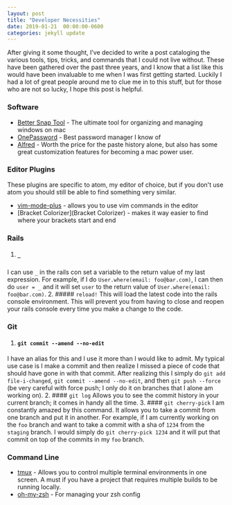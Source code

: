```yaml
---
layout: post
title: "Developer Necessities"
date: 2019-01-21  00:00:00-0600
categories: jekyll update
---
```

After giving it some thought, I’ve decided to write a post cataloging the various tools, tips, tricks, and commands that I could not live without. These have been gathered over the past three years, and I know that a list like this would have been invaluable to me when I was first getting started. Luckily I had a lot of great people around me to clue me in to this stuff, but for those who are not so lucky, I hope this post is helpful.

### Software
* [Better Snap Tool](https://itunes.apple.com/us/app/bettersnaptool/id417375580?mt=12) - The ultimate tool for organizing and managing windows on mac
* [OnePassword](https://1password.com/) - Best password manager I know of
* [Alfred](https://www.alfredapp.com/powerpack/) - Worth the price for the paste history alone, but also has some great customization features for becoming a mac power user.

### Editor Plugins
These plugins are specific to atom, my editor of choice, but if you don't use atom you should still be able to find something very similar.
* [vim-mode-plus](https://atom.io/packages/vim-mode-plus) - allows you to use vim commands in the editor
* [Bracket Colorizer](Bracket Colorizer) - makes it way easier to find where your brackets start and end

### Rails
1. ##### `_`
I can use `_` in the rails con set a variable to the return value of my last expression. For example, if I do `User.where(email: foo@bar.com)`, I can then do `user = _` and it will set `user` to the return value of `User.where(email: foo@bar.com)`.
2. ##### `reload!`
This will load the latest code into the rails console environment. This will prevent you from having to close and reopen your rails console every time you make a change to the code.

### Git
1. #### `git commit --amend --no-edit`
I have an alias for this and I use it more than I would like to admit. My typical use case is I make a commit and then realize I missed a piece of code that should have gone in with that commit. After realizing this I simply do `git add file-i-changed`, `git commit --amend --no-edit`, and then `git push --force` (be very careful with force push; I only do it on branches that I alone am working on).
2. #### `git log`
Allows you to see the commit history in your current branch; it comes in handy all the time.
3. #### `git cherry-pick`
I am constantly amazed by this command. It allows you to take a commit from one branch and put it in another. For example, if I am currently working on the `foo` branch and want to take a commit with a sha of `1234` from the `staging` branch. I would simply do `git cherry-pick 1234` and it will put that commit on top of the commits in my `foo` branch.

### Command Line
* [tmux](https://github.com/tmux/tmux) - Allows you to control multiple terminal environments in one screen. A must if you have a project that requires multiple builds to be running locally.
* [oh-my-zsh](https://github.com/robbyrussell/oh-my-zsh) - For managing your zsh config

